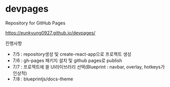 # devpages
Repository for GitHub Pages

https://eunkyung0927.github.io/devpages/

진행사항
- 7/5 : repository생성 및 create-react-app으로 프로젝트 생성
- 7/6 : gh-pages 패키지 설치 및 github pages로 publish
- 7/7 : 프로젝트에 쓸 UI라이브러리 선택(Blueprint : navbar, overlay, hotkeys가 인상적)
- 7/8 : blueprintjs/docs-theme 
